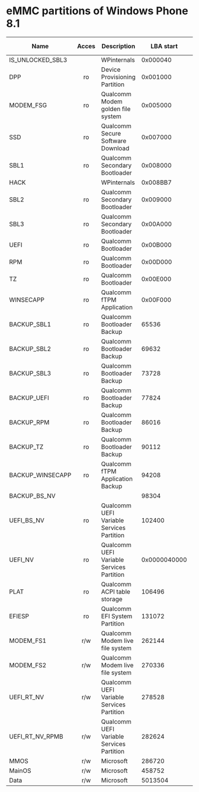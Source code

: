 # eMMC partitions of Windows Phone 8.1

| Name            | Acces | Description | LBA start | LBA end | Size (bytes) | File system |
|-----------------|:-----:|-------------|-----------|---------|--------------|-------------|
|IS_UNLOCKED_SBL3 | | WPinternals | 0x000040 | 0x000040 | 0x0000000200 | |
|DPP              | ro | Device Provisioning Partition | 0x001000 | 0x004FFF | 0x0000800000 | |
|MODEM_FSG        | ro | Qualcomm Modem golden file system | 0x005000 | 0x0067FF | 0x0000300000 | |
|SSD              | ro | Qualcomm Secure Software Download | 0x007000 | 0x00701F | 0x0000004000 | |
|SBL1             | ro | Qualcomm Secondary Bootloader | 0x008000 | 0x008BB6 | 0x0000176E00 | |
|HACK             | | WPinternals | 0x008BB7 | 0x008BB7 | 0x0000000200 | |
|SBL2             | ro | Qualcomm Secondary Bootloader | 0x009000 | 0x009BB7 | 0x0000177000 | |
|SBL3             | ro | Qualcomm Secondary Bootloader | 0x00A000 | 0x00AFFF | 0x0000200000 | |
|UEFI             | ro | Qualcomm Bootloader | 0x00B000 | 0x00C387 | 0x0000271000 | |
|RPM              | ro | Qualcomm Bootloader | 0x00D000 | 0x00D3E7 | 0x000007d000 | |
|TZ               | ro | Qualcomm Bootloader | 0x00E000 | 0x00E3E7 | 0x000007d000 | |
|WINSECAPP        | ro | Qualcomm fTPM Application | 0x00F000 | 0x00F3FF | 0x0000080000 | |
|BACKUP_SBL1      | ro | Qualcomm Bootloader Backup | 65536 | 68535 | 0x0000177000 | |
|BACKUP_SBL2      | ro | Qualcomm Bootloader Backup | 69632 | 72631 | 0x0000177000 | |
|BACKUP_SBL3      | ro | Qualcomm Bootloader Backup | 73728 | 77823 | 0x0000200000 | |
|BACKUP_UEFI      | ro | Qualcomm Bootloader Backup | 77824 | 82823 | 0x0000271000 | |
|BACKUP_RPM       | ro | Qualcomm Bootloader Backup | 86016 | 87015 | 0x000007d000 | |
|BACKUP_TZ        | ro | Qualcomm Bootloader Backup | 90112 | 91111 | 0x000007d000 | |
|BACKUP_WINSECAPP | ro | Qualcomm fTPM Application Backup | 94208 | 95231 | 0x0000080000 ||
|BACKUP_BS_NV     | | | 98304 | 98815 | 0x0000040000 | |
|UEFI_BS_NV       | ro | Qualcomm UEFI Variable Services Partition | 102400 | 102911 | 
|UEFI_NV          | ro | Qualcomm UEFI Variable Services Partition | 0x0000040000 | |
|PLAT             | ro | Qualcomm ACPI table storage | 106496 | 122879 | 0x0000800000 | |
|EFIESP           | ro | Qualcomm EFI System Partition | 131072 | 262143 | 0x0004000000 | |
|MODEM_FS1        | r/w | Qualcomm Modem live file system | 262144 | 268287 | 0x0000300000 | |
|MODEM_FS2        | r/w | Qualcomm Modem live file system | 270336 | 276479 | 0x0000300000 | |
|UEFI_RT_NV       | r/w | Qualcomm UEFI Variable Services Partition | 278528 | 279039 | 0x000004000 | |
|UEFI_RT_NV_RPMB  | r/w | Qualcomm UEFI Variable Services Partition | 282624 | 282879 | 0x0000020000 | |
|MMOS             | r/w | Microsoft | 286720 | 450399 | 0x0004FEC000 | |
|MainOS           | r/w | Microsoft | 458752 | 5013247 | 0x008AFE0000 | |
|Data             | r/w | Microsoft | 5013504 | 0xE8FFDE | 0x0138FFBE00 | |



